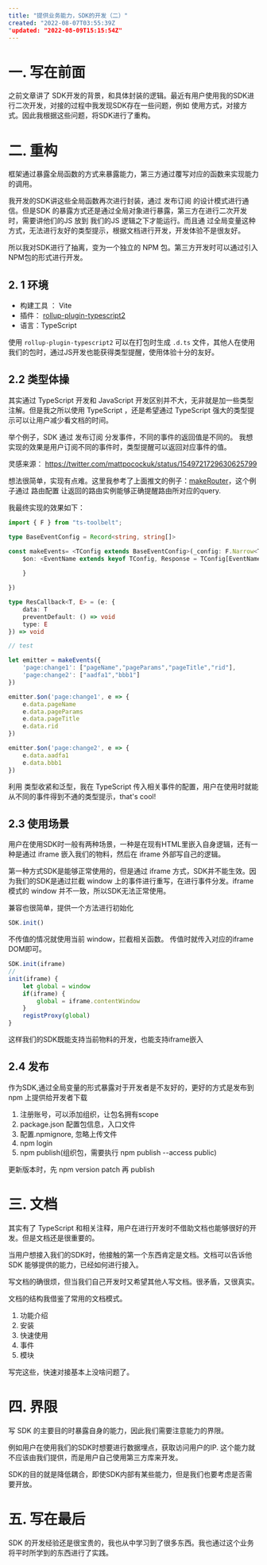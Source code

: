 ```yaml
---
title: "提供业务能力，SDK的开发（二）"
created: "2022-08-07T03:55:39Z
"updated: "2022-08-09T15:15:54Z"
---
```

# 一. 写在前面
之前文章讲了 SDK开发的背景，和具体封装的逻辑。最近有用户使用我的SDK进行二次开发，对接的过程中我发现SDK存在一些问题，例如 使用方式，对接方式。因此我根据这些问题，将SDK进行了重构。

# 二. 重构
框架通过暴露全局函数的方式来暴露能力，第三方通过覆写对应的函数来实现能力的调用。

我开发的SDK讲这些全局函数再次进行封装，通过 发布订阅 的设计模式进行通信。但是SDK 的暴露方式还是通过全局对象进行暴露，第三方在进行二次开发时，需要讲他们的JS 放到 我们的JS 逻辑之下才能运行。而且通
过全局变量这种方式，无法进行友好的类型提示，根据文档进行开发，开发体验不是很友好。

所以我对SDK进行了抽离，变为一个独立的 NPM 包。第三方开发时可以通过引入NPM包的形式进行开发。

## 2. 1 环境

- 构建工具 ： Vite
- 插件： [rollup-plugin-typescript2](https://www.npmjs.com/package/rollup-plugin-typescript2)
- 语言：TypeScript

使用 `rollup-plugin-typescript2` 可以在打包时生成 `.d.ts` 文件，其他人在使用我们的包时，通过JS开发也能获得类型提醒，使用体验十分的友好。



## 2.2 类型体操
其实通过 TypeScript 开发和 JavaScript 开发区别并不大，无非就是加一些类型注解。但是我之所以使用 TypeScript ，还是希望通过 TypeScript 强大的类型提示可以让用户减少看文档的时间。

举个例子，SDK 通过 发布订阅 分发事件，不同的事件的返回值是不同的。 我想实现的效果是用户订阅不同的事件时，类型提醒可以返回对应事件的值。

灵感来源： https://twitter.com/mattpocockuk/status/1549721729630625799

想法很简单，实现有点难。这里我参考了上面推文的例子：[makeRouter]( https://www.typescriptlang.org/play?#code/JYWwDg9gTgLgBAbzgMTgXzgMyhEcBEMAzgLQwQQA2ARgKaUz4DcAUCzAJ5i1wBCAhkVoAlCAFcYtKAGEIAO0zAA5nAC8cYbQDG0ACYAeIjCjA5SgDSI4Q-lC0ALAPwAua8dNKA2gF10APlYWHTkjOBB+AGsRcUkoNTh9ABVZBWU4WgAPSTldIj5BaIkpFMUlPwAKFjg4AH1g0tdkADoAOVscAHckkuU-cxYASjU-RCq4KFoYMSg5UerqpQhEiFck0SL0rNocvKiOCEw4ZPlSy0SAZVpbB3jj1K9E9clvT3wbO3t8bwqx+fGY2iuR4A-p-arvBwuI6Xa72TbZXJuExmHy-MGOKyeGEfAAKtn4eFM0KuH08cjEIDoUG83ihRmRKjQaL+rjktAAblJQfMhqoRghmXBKJM4GyOk8eOpzu4zOUcEUBoEwXBgIdyhD7EMBcrqmKJXAANTqMVwACqwgAMtiHHioASiJUdfMNXBBBptHpDDKLEiPH1BdUBk1yNKGeVFYKmcqOqZdBAOk1KBAtPwYMB5E17BNDsbaOKAaw-mhuWhWKW2MFQvLJHl1OEohKoOVtQQAPT4VwIYtjfCt3SCezUCC2XQdubOkkOVyvMD8JS0fCWfDcKB4+eLghEXCTeweL4l-poCMsau0IhNRbLcq9-tEQfDqCjywt2fz1z4ACMi7GW5AO4877fkegSnuel4QNe7YRkAA)，这个例子通过 路由配置 让返回的路由实例能够正确提醒路由所对应的query.

我最终实现的效果如下：

```ts
import { F } from "ts-toolbelt";

type BaseEventConfig = Record<string, string[]>

const makeEvents= <TConfig extends BaseEventConfig>(_config: F.Narrow<TConfig>) => ({
	$on: <EventName extends keyof TConfig, Response = TConfig[EventName]>(eventName: EventName, callback: ResCallback< Response extends string[] ? { [SearchParam in Response[number]]?: string } : never, EventName> ):void => {
	
	}

})

type ResCallback<T, E> = (e: {
	data: T
	preventDefault: () => void
	type: E
}) => void

// test

let emitter = makeEvents({
	'page:change1': ["pageName","pageParams","pageTitle","rid"],
	'page:change2': ["aadfa1","bbb1"]
})

emitter.$on('page:change1', e => {
	e.data.pageName
	e.data.pageParams
	e.data.pageTitle
	e.data.rid
})

emitter.$on('page:change2', e => {
	e.data.aadfa1
	e.data.bbb1
})
```
利用 类型收紧和泛型，我在 TypeScript 传入相关事件的配置，用户在使用时就能从不同的事件得到不通的类型提示，that's  cool!

## 2.3 使用场景

用户在使用SDK时一般有两种场景，一种是在现有HTML里嵌入自身逻辑，还有一种是通过 iframe 嵌入我们的物料，然后在 iframe 外部写自己的逻辑。

第一种方式SDK是能够正常使用的，但是通过 iframe 方式，SDK并不能生效。因为我们的SDK是通过拦截 window 上的事件进行重写，在进行事件分发。iframe 模式的 window 并不一致，所以SDK无法正常使用。

兼容也很简单，提供一个方法进行初始化
```ts
SDK.init()
```
不传值的情况就使用当前 window，拦截相关函数。 传值时就传入对应的iframe DOM即可。
```ts
SDK.init(iframe)
//
init(iframe) {
	let global = window
	if(iframe) {
		global = iframe.contentWindow
	} 
	registProxy(global)
}
```
这样我们的SDK既能支持当前物料的开发，也能支持iframe嵌入

## 2.4 发布

作为SDK,通过全局变量的形式暴露对于开发者是不友好的，更好的方式是发布到 npm 上提供给开发者下载

1. 注册账号，可以添加组织，让包名拥有scope
2. package.json 配置包信息，入口文件
3. 配置.npmignore, 忽略上传文件
4. npm login
5. npm publish(组织包，需要执行 npm publish --access public)

更新版本时，先 npm version patch 再 publish

# 三. 文档

其实有了 TypeScript 和相关注释，用户在进行开发时不借助文档也能够很好的开发。但是文档还是很重要的。

当用户想接入我们的SDK时，他接触的第一个东西肯定是文档。文档可以告诉他 SDK 能够提供的能力，已经如何进行接入。

写文档的确很烦，但当我们自己开发时又希望其他人写文档。很矛盾，又很真实。

文档的结构我借鉴了常用的文档模式。

1. 功能介绍
7. 安装
8. 快速使用
9. 事件
10. 模块

写完这些，快速对接基本上没啥问题了。

# 四. 界限

写 SDK 的主要目的时暴露自身的能力，因此我们需要注意能力的界限。

例如用户在使用我们的SDK时想要进行数据埋点，获取访问用户的IP. 这个能力就不应该由我们提供，而是用户自己使用第三方库来开发。

SDK的目的就是降低耦合，即使SDK内部有某些能力，但是我们也要考虑是否需要开放。


# 五. 写在最后
SDK 的开发经验还是很宝贵的，我也从中学习到了很多东西。我也通过这个业务将平时所学到的东西进行了实践。